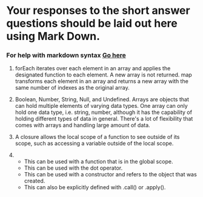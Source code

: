 # Your responses to the short answer questions should be laid out here using Mark Down.
### For help with markdown syntax [Go here](https://github.com/adam-p/markdown-here/wiki/Markdown-Cheatsheet)

1. forEach iterates over each element in an array and applies the designated function to each element.
    A new array is not returned. map transforms each element in an array and returns a new array with the same
    number of indexes as the original array. 
    
2. Boolean, Number, String, Null, and Undefined. Arrays are objects that can hold multiple elements of varying
    data types. One array can only hold one data type, i.e. string, number, although it has the capability of
    holding different types of data in general. There's a lot of flexibility that comes with arrays and handling
    large amount of data. 

3. A closure allows the local scope of a function to see outside of its scope, such as accessing a variable
    outside of the local scope. 

4. * This can be used with a function that is in the global scope.
   * This can be used with the dot operator.
   * This can be used with a constructor and refers to the object that was created.
   * This can also be explicitly defined with .call() or .apply().